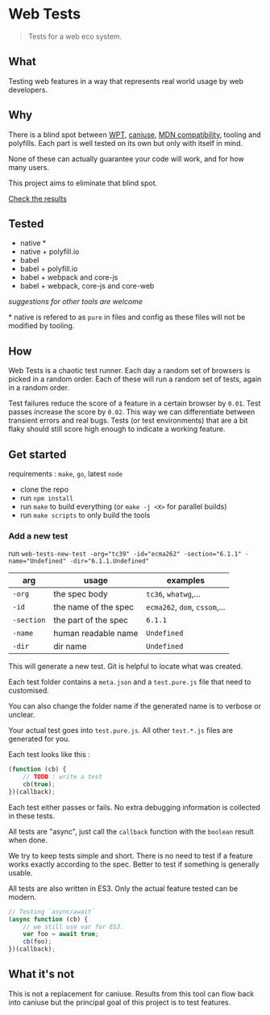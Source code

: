 # Web Tests

> Tests for a web eco system.

## What

Testing web features in a way that represents real world usage by web developers.

## Why

There is a blind spot between [WPT](https://github.com/web-platform-tests/wpt), [caniuse](https://caniuse.com), [MDN compatibility](https://github.com/mdn/browser-compat-data), tooling and polyfills. Each part is well tested on its own but only with itself in mind.

None of these can actually guarantee your code will work, and for how many users.

This project aims to eliminate that blind spot.

[Check the results](https://romainmenke.github.io/web-tests/)

## Tested

- native *
- native + polyfill.io
- babel
- babel + polyfill.io
- babel + webpack and core-js
- babel + webpack, core-js and core-web

_suggestions for other tools are welcome_

\* native is refered to as `pure` in files and config as these files will not be modified by tooling.

## How

Web Tests is a chaotic test runner. Each day a random set of browsers is picked in a random order. Each of these will run a random set of tests, again in a random order.

Test failures reduce the score of a feature in a certain browser by `0.01`. Test passes increase the score by `0.02`.
This way we can differentiate between transient errors and real bugs. Tests (or test environments) that are a bit flaky should still score high enough to indicate a working feature.

## Get started

requirements : `make`, `go`, latest `node`

- clone the repo
- run `npm install`
- run `make` to build everything (or `make -j <X>` for parallel builds)
- run `make scripts` to only build the tools

### Add a new test

run `web-tests-new-test -org="tc39" -id="ecma262" -section="6.1.1" -name="Undefined" -dir="6.1.1.Undefined"`

| arg | usage | examples |
| --- | --- | --- |
| `-org` | the spec body | `tc36`, `whatwg`,... |
| `-id` | the name of the spec | `ecma262`, `dom`, `cssom`,... |
| `-section` | the part of the spec | `6.1.1` |
| `-name` | human readable name | `Undefined` |
| `-dir` | dir name | `Undefined` |

This will generate a new test.
Git is helpful to locate what was created.

Each test folder contains a `meta.json` and a `test.pure.js` file that need to customised.

You can also change the folder name if the generated name is to verbose or unclear.

Your actual test goes into `test.pure.js`. All other `test.*.js` files are generated for you.

Each test looks like this :

```js
(function (cb) {
	// TODO : write a test
	cb(true);
})(callback);
```

Each test either passes or fails. No extra debugging information is collected in these tests.

All tests are "async", just call the `callback` function with the `boolean` result when done.

We try to keep tests simple and short.
There is no need to test if a feature works exactly according to the spec. Better to test if something is generally usable.

All tests are also written in ES3. Only the actual feature tested can be modern.

```js
// Testing `async/await`
(async function (cb) {
	// we still use var for ES3.
	var foo = await true;
	cb(foo);
})(callback);
```


## What it's not

This is not a replacement for caniuse. Results from this tool can flow back into caniuse but the principal goal of this project is to test features.
